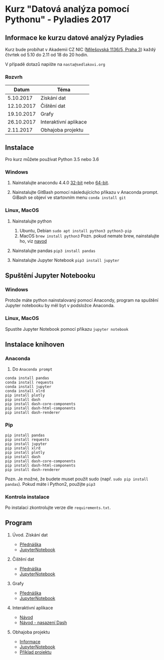 # Kurz "Datová analýza pomocí Pythonu" - Pyladies 2017


## Informace ke kurzu datové analýzy Pyladies

Kurz bude probíhat v Akademii CZ NIC ([Milešovská 1136/5, Praha 3](https://mapy.cz/s/22d5n)) každý čtvrtek od 5.10 do 2.11 od 18 do 20 hodin.

V případě dotazů napište na `nasta@sedlakovi.org`

### Rozvrh
| Datum | Téma|
|-------|--------|
| 5.10.2017 | Získání dat |
| 12.10.2017 | Čištění dat |
| 19.10.2017 |	Grafy |
| 26.10.2017 |	Interaktivní aplikace |
| 2.11.2017 | Obhajoba projektu |

## Instalace

Pro kurz můžete používat Python 3.5 nebo 3.6

### Windows

1. Nainstalujte anacondu 4.4.0 [32-bit](https://repo.continuum.io/archive/Anaconda3-4.4.0-Windows-x86.exe) nebo [64-bit](https://repo.continuum.io/archive/Anaconda3-4.4.0-Windows-x86_64.exe).

1. Nainstalujte GitBash pomocí následujícícho příkazu v Anaconda prompt. GiBash se objeví ve startovním menu
`conda install git`

### Linux, MacOS

1. Nainstalujte python
    1. Ubuntu, Debian
    `sudo apt install python3 python3-pip`
    1. MacOS
    `brew install python3`
    Pozn. pokud nemate brew, nainstalujte ho, viz [navod](https://brew.sh/)
    

1. Nainstalujte pandas
`pip3 install pandas`

1. Nainstalujte Jupyter Notebook
`pip3 install jupyter`

## Spuštění Jupyter Notebooku

### Windows

Protože máte python nainstalovaný pomocí Anacondy, program na spuštění Jupyter notebooku by měl byt v podsložce Anaconda.

### Linux, MacOS

Spustíte Jupyter Notebook pomocí příkazu `jupyter notebook`

## Instalace knihoven

### Anaconda

1. Do `Anaconda prompt`

```
conda install pandas
conda install requests
conda install jupyter
conda install xlrd
pip install plotly
pip install dash
pip install dash-core-components
pip install dash-html-components
pip install dash-renderer
```

### Pip


```
pip install pandas
pip install requests
pip install jupyter
pip install xlrd
pip install plotly
pip install dash
pip install dash-core-components
pip install dash-html-components
pip install dash-renderer
```

Pozn. Je možné, že budete muset použít sudo (např. `sudo pip install pandas`). Pokud máte i Python2, použijte `pip3`

### Kontrola instalace

Po instalaci zkontrolujte verze dle `requirements.txt`.

## Program

1. Úvod. Získání dat 
    - [Přednáška](https://docs.google.com/presentation/d/1a4jWMLkExi0yS4-PvnwJhvME-9DvIOs3592phCzJuuY/edit?usp=sharing)
    - [JupyterNotebook](https://github.com/anastazie/pyladies_data/blob/master/1_pyladies_data.ipynb)

1. Čištění dat 
    - [Přednáška](https://docs.google.com/presentation/d/1Eqz0zh4jK2fFMU0O2GQ2ryoAqfv_J4wL2QBZHlaizOc/edit?usp=sharing)
    - [JupyterNotebook](https://github.com/anastazie/pyladies_data/blob/master/2_pyladies_data.ipynb)

1. Grafy
    - [Přednáška](https://docs.google.com/presentation/d/162lNlIfFa91JXlxn49Idl7vSTv0U1yFi6nGJaTdb2CY/edit?usp=sharing)
    - [JupyterNotebook](https://github.com/anastazie/pyladies_data/blob/master/3_pyladies_data.ipynb)

1. Interaktivní aplikace 
    - [Návod](https://github.com/anastazie/pyladies_data/blob/master/dash_app_tutorial.md)
    - [Návod - nasazení Dash](https://github.com/anastazie/pyladies_data/blob/master/dash_app_deployment.md)

1. Obhajoba projektu
    - [Informace](https://docs.google.com/presentation/d/1HLYrwprlPZuB2_e1Czo6WDplzqLF0k_ll-cN4p9vTOA/edit?usp=sharing)
    - [JupyterNotebook](https://github.com/anastazie/pyladies_data/blob/master/dash_data_preparation.ipynb)
    - [Příklad projektu](http://dash-birth.herokuapp.com/)



